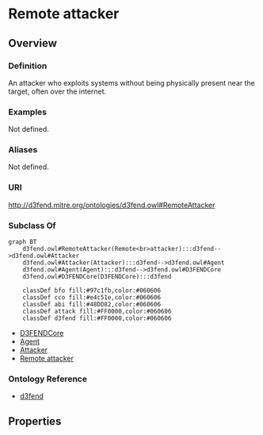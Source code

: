 # Remote attacker

## Overview

### Definition
An attacker who exploits systems without being physically present near the target, often over the internet.

### Examples
Not defined.

### Aliases
Not defined.

### URI
http://d3fend.mitre.org/ontologies/d3fend.owl#RemoteAttacker

### Subclass Of
```mermaid
graph BT
    d3fend.owl#RemoteAttacker(Remote<br>attacker):::d3fend-->d3fend.owl#Attacker
    d3fend.owl#Attacker(Attacker):::d3fend-->d3fend.owl#Agent
    d3fend.owl#Agent(Agent):::d3fend-->d3fend.owl#D3FENDCore
    d3fend.owl#D3FENDCore(D3FENDCore):::d3fend
    
    classDef bfo fill:#97c1fb,color:#060606
    classDef cco fill:#e4c51e,color:#060606
    classDef abi fill:#48DD82,color:#060606
    classDef attack fill:#FF0000,color:#060606
    classDef d3fend fill:#FF0000,color:#060606
```

- [D3FENDCore](/docs/ontology/reference/model/D3FENDCore/D3FENDCore.md)
- [Agent](/docs/ontology/reference/model/D3FENDCore/Agent/Agent.md)
- [Attacker](/docs/ontology/reference/model/D3FENDCore/Agent/Attacker/Attacker.md)
- [Remote attacker](/docs/ontology/reference/model/D3FENDCore/Agent/Attacker/Remote%20attacker/Remote%20attacker.md)


### Ontology Reference
- [d3fend](http://d3fend.mitre.org/ontologies/d3fend.owl#)

## Properties
